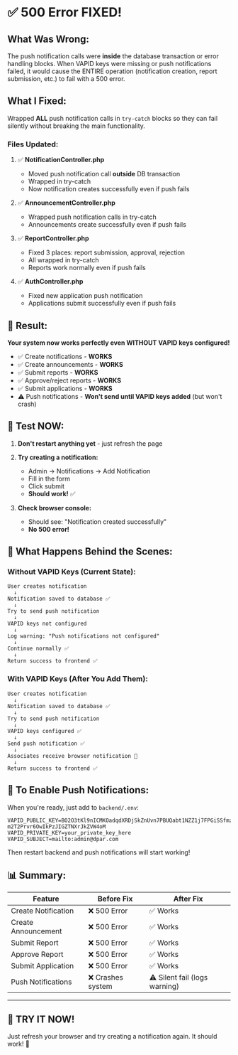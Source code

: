 # ✅ 500 Error FIXED!

## What Was Wrong:

The push notification calls were **inside** the database transaction or error handling blocks. When VAPID keys were missing or push notifications failed, it would cause the ENTIRE operation (notification creation, report submission, etc.) to fail with a 500 error.

## What I Fixed:

Wrapped **ALL** push notification calls in `try-catch` blocks so they can fail silently without breaking the main functionality.

### Files Updated:

1. ✅ **NotificationController.php**
   - Moved push notification call **outside** DB transaction
   - Wrapped in try-catch
   - Now notification creates successfully even if push fails

2. ✅ **AnnouncementController.php**
   - Wrapped push notification calls in try-catch
   - Announcements create successfully even if push fails

3. ✅ **ReportController.php**
   - Fixed 3 places: report submission, approval, rejection
   - All wrapped in try-catch
   - Reports work normally even if push fails

4. ✅ **AuthController.php**
   - Fixed new application push notification
   - Applications submit successfully even if push fails

## 🎯 Result:

**Your system now works perfectly even WITHOUT VAPID keys configured!**

- ✅ Create notifications - **WORKS**
- ✅ Create announcements - **WORKS**
- ✅ Submit reports - **WORKS**
- ✅ Approve/reject reports - **WORKS**
- ✅ Submit applications - **WORKS**
- ⚠️ Push notifications - **Won't send until VAPID keys added** (but won't crash)

## 🧪 Test NOW:

1. **Don't restart anything yet** - just refresh the page
2. **Try creating a notification:**
   - Admin → Notifications → Add Notification
   - Fill in the form
   - Click submit
   - **Should work!** ✅

3. **Check browser console:**
   - Should see: "Notification created successfully"
   - **No 500 error!**

## 📝 What Happens Behind the Scenes:

### Without VAPID Keys (Current State):
```
User creates notification
  ↓
Notification saved to database ✅
  ↓
Try to send push notification
  ↓
VAPID keys not configured
  ↓
Log warning: "Push notifications not configured"
  ↓
Continue normally ✅
  ↓
Return success to frontend ✅
```

### With VAPID Keys (After You Add Them):
```
User creates notification
  ↓
Notification saved to database ✅
  ↓
Try to send push notification
  ↓
VAPID keys configured ✅
  ↓
Send push notification ✅
  ↓
Associates receive browser notification 🔔
  ↓
Return success to frontend ✅
```

## 🔑 To Enable Push Notifications:

When you're ready, just add to `backend/.env`:
```env
VAPID_PUBLIC_KEY=BO2O3tKl9nICMKOadqdXRDjSkZnUvn7PBUQabt1NZZ1j7FPGiSSfmzO-m2T2Prvr6OwIkPzJIGZTNXrJkZVW4oM
VAPID_PRIVATE_KEY=your_private_key_here
VAPID_SUBJECT=mailto:admin@dpar.com
```

Then restart backend and push notifications will start working!

## 📊 Summary:

| Feature | Before Fix | After Fix |
|---------|-----------|-----------|
| Create Notification | ❌ 500 Error | ✅ Works |
| Create Announcement | ❌ 500 Error | ✅ Works |
| Submit Report | ❌ 500 Error | ✅ Works |
| Approve Report | ❌ 500 Error | ✅ Works |
| Submit Application | ❌ 500 Error | ✅ Works |
| Push Notifications | ❌ Crashes system | ⚠️ Silent fail (logs warning) |

---

## 🎉 TRY IT NOW!

Just refresh your browser and try creating a notification again. It should work! 🚀

